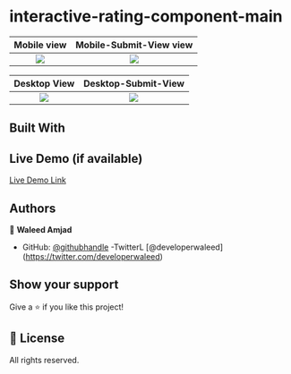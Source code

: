 # interactive-rating-component-main

Mobile view                      |  Mobile-Submit-View view                             |
:------------------------------------------------:|:-----------------------------------------------:
![](../images/Screenshots/Mobile-View.PNG)|![](../images/Screenshots/Mobile-View-Submit.PNG)

Desktop View                     |  Desktop-Submit-View
:------------------------------------------------:|:-----------------------------------------------:
![](../images/Screenshots/Desktop-View.PNG)                              |  ![](../images/Screenshots/Desktop-View-submit.PNG)


## Built With


## Live Demo (if available)

[Live Demo Link](https://caasperr.github.io/Book-Store_Website)

## Authors

👤 **Waleed Amjad**

- GitHub: [@githubhandle](https://github.com/caasperr)
-TwitterL [@developerwaleed] (https://twitter.com/developerwaleed)

## Show your support

Give a ⭐️ if you like this project!


## 📝 License

All rights reserved.